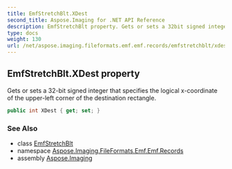 ```yaml
---
title: EmfStretchBlt.XDest
second_title: Aspose.Imaging for .NET API Reference
description: EmfStretchBlt property. Gets or sets a 32bit signed integer that specifies the logical xcoordinate of the upperleft corner of the destination rectangle
type: docs
weight: 130
url: /net/aspose.imaging.fileformats.emf.emf.records/emfstretchblt/xdest/
---
```

## EmfStretchBlt.XDest property

Gets or sets a 32-bit signed integer that specifies the logical x-coordinate of the upper-left corner of the destination rectangle.

```csharp
public int XDest { get; set; }
```

### See Also

* class [EmfStretchBlt](../)
* namespace [Aspose.Imaging.FileFormats.Emf.Emf.Records](../../emfstretchblt/)
* assembly [Aspose.Imaging](../../../)


